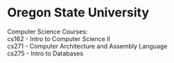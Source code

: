 # Oregon State University
Computer Science Courses:  
cs162 - Intro to Computer Science II   
cs271 - Computer Architecture and Assembly Language   
cs275 - Intro to Databases 
